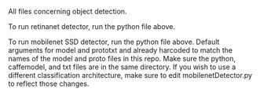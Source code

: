 All files concerning object detection.

To run retinanet detector, run the python file above.


To run mobilenet SSD detector, run the python file above. Default arguments for model and prototxt and already harcoded to match the names of the model and proto files in this repo. Make sure the python, caffemodel, and txt files are in the same directory. If you wish to use a different classification architecture, make sure to edit mobilenetDetector.py to reflect those changes. 
